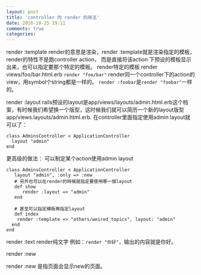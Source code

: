 ```yaml
---
layout: post
title: 'controller 内 render 的用法'
date: 2016-10-25 19:11
comments: true
categories: 
---
```

render :template
render的意思是渲染，render :template就是渲染指定的模板，render的特性不是跑controller action，
而是直接将该action 下预设的模板显示出来，也可以指定要那个特定的模板。
render特定的模板  render views/foo/bar.html.erb  `render "foo/bar"`
render同一个controller下的action的view，用symbol个string都是一样的。
`render :foobar`是`render "foobar"`一样的。

render :layout
rails预设的layout是app/views/layouts/admin.html.erb这个档案，有时候我们希望换一个版型，这时候我们就可以简历一个新的layout版型app/views.layouts/admin.html.erb.
在controller里面指定使用admin layout就可以了：
```
class AdminsController < ApplicationController
  layout "admin"
end
```
更高级的做法：
可以制定某个action使用admin layout
```
class AdminsController < ApplicationController
   layout "admin", :only => :new
   # 另外也可以在render的時候就指定要使用哪一個layout
   def show
      render :layout => "admin"
   end

   # 甚至可以指定模板再指定layout
   def index
    render :template => "others/weired_topics", layout: "admin"
  end
end
```

render :text  render纯文字
例如：`render "你好"`，输出的内容就是你好。

render :new 

render :new 是指页面会显示new的页面。
